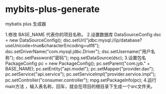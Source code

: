 # mybits-plus-generate
mybatis plus 生成器
 
1.修改 BASE_NAME 代表你的项目名称。
2.设置数据库
    DataSourceConfig dsc = new DataSourceConfig();
    dsc.setUrl("jdbc:mysql://ip/database?useUnicode=true&characterEncoding=utf8");
    dsc.setDriverName("com.mysql.jdbc.Driver");
    dsc.setUsername("用户名称");
    dsc.setPassword("密码");
    mpg.setDataSource(dsc);
 3.设置包名
    PackageConfig pc = new PackageConfig();
    pc.setParent("com.jyb." + BASE_NAME);
    pc.setEntity("api.model");
    pc.setMapper("provider.dao");
    pc.setService("api.service");
    pc.setServiceImpl("provider.service.impl");
    pc.setController("consumer.controller");
    mpg.setPackageInfo(pc);
  4.运行main方法 ，输入表名称，回车，就会在项目的根目录下生成一个src文件夹。
